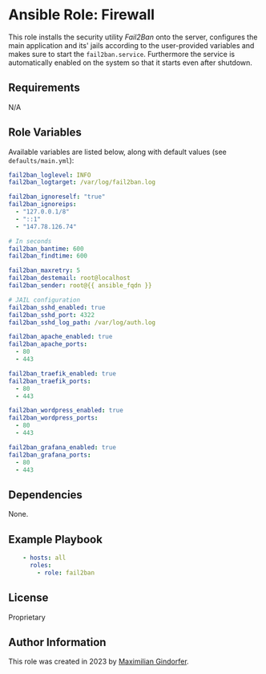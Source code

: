 # Ansible Role: Firewall

This role installs the security utility _Fail2Ban_ onto the server, configures the main application and its' jails according to the user-provided variables and makes sure to start the `fail2ban.service`. Furthermore the service is automatically enabled on the system so that it starts even after shutdown.

## Requirements

N/A

## Role Variables

Available variables are listed below, along with default values (see `defaults/main.yml`):

```yaml
fail2ban_loglevel: INFO
fail2ban_logtarget: /var/log/fail2ban.log

fail2ban_ignoreself: "true"
fail2ban_ignoreips:
  - "127.0.0.1/8"
  - "::1"
  - "147.78.126.74"

# In seconds
fail2ban_bantime: 600
fail2ban_findtime: 600

fail2ban_maxretry: 5
fail2ban_destemail: root@localhost
fail2ban_sender: root@{{ ansible_fqdn }}

# JAIL configuration
fail2ban_sshd_enabled: true
fail2ban_sshd_port: 4322
fail2ban_sshd_log_path: /var/log/auth.log

fail2ban_apache_enabled: true
fail2ban_apache_ports:
  - 80
  - 443

fail2ban_traefik_enabled: true
fail2ban_traefik_ports:
  - 80
  - 443

fail2ban_wordpress_enabled: true
fail2ban_wordpress_ports:
  - 80
  - 443

fail2ban_grafana_enabled: true
fail2ban_grafana_ports:
  - 80
  - 443
```

## Dependencies

None.

## Example Playbook

```yaml
    - hosts: all
      roles:
        - role: fail2ban
```

## License

Proprietary

## Author Information

This role was created in 2023 by [Maximilian Gindorfer](https://fmj.dev).
